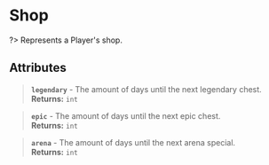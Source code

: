 # Shop

?> Represents a Player's shop.

## Attributes

> **`legendary`** - The amount of days until the next legendary chest.    
**Returns:** `int`

> **`epic`** - The amount of days until the next epic chest.    
**Returns:** `int`

> **`arena`** - The amount of days until the next arena special.    
**Returns:** `int`